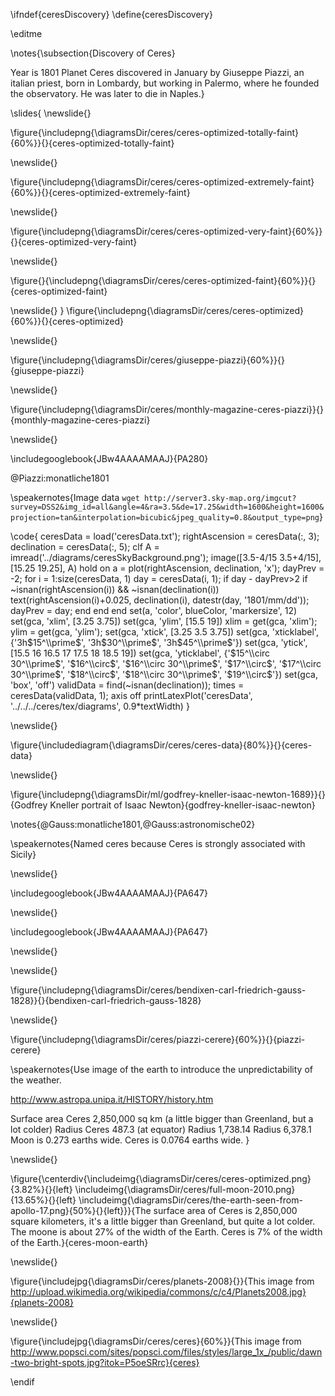 \ifndef{ceresDiscovery}
\define{ceresDiscovery}

\editme

\notes{\subsection{Discovery of Ceres}

Year is 1801 Planet Ceres discovered in January by Giuseppe Piazzi, an italian priest, born in Lombardy, but working in Palermo, where he founded the observatory. He was later to die in Naples.}


\slides{
\newslide{} 

\figure{\includepng{\diagramsDir/ceres/ceres-optimized-totally-faint}{60%}}{}{ceres-optimized-totally-faint}

\newslide{}

\figure{\includepng{\diagramsDir/ceres/ceres-optimized-extremely-faint}{60%}}{}{ceres-optimized-extremely-faint}

\newslide{}

\figure{\includepng{\diagramsDir/ceres/ceres-optimized-very-faint}{60%}}{}{ceres-optimized-very-faint}

\newslide{}

\figure{}{\includepng{\diagramsDir/ceres/ceres-optimized-faint}{60%}}{}{ceres-optimized-faint}

\newslide{}
}
\figure{\includepng{\diagramsDir/ceres/ceres-optimized}{60%}}{}{ceres-optimized}

\newslide{}

\figure{\includepng{\diagramsDir/ceres/giuseppe-piazzi}{60%}}{}{giuseppe-piazzi}

\newslide{}

\figure{\includepng{\diagramsDir/ceres/monthly-magazine-ceres-piazzi}}{}{monthly-magazine-ceres-piazzi}

\newslide{}

\includegooglebook{JBw4AAAAMAAJ}{PA280}

@Piazzi:monatliche1801

<!--[\includepng{\diagramsDir/ceres/ceres-beobachtung-von-piazzi}{100%}](https://play.google.com/books/reader?printsec=frontcover&output=reader&id=JBw4AAAAMAAJ&pg=GBS.PA280)-->

\speakernotes{Image data ```wget http://server3.sky-map.org/imgcut?survey=DSS2&img_id=all&angle=4&ra=3.5&de=17.25&width=1600&height=1600&projection=tan&interpolation=bicubic&jpeg_quality=0.8&output_type=png```}

\code{
    ceresData = load('ceresData.txt');
    rightAscension = ceresData(:, 3);
    declination = ceresData(:, 5);
    clf
    A = imread('../diagrams/ceresSkyBackground.png');
    image([3.5-4/15 3.5+4/15], [15.25 19.25], A)
    hold on
    a = plot(rightAscension, declination, 'x');
    dayPrev = -2;
    for i = 1:size(ceresData, 1)
      day = ceresData(i, 1);
      if day - dayPrev>2
        if ~isnan(rightAscension(i)) && ~isnan(declination(i))
          text(rightAscension(i)+0.025, declination(i), datestr(day, '1801/mm/dd'));
          dayPrev = day;
        end
      end
    end
    set(a, 'color', blueColor, 'markersize', 12)
    set(gca, 'xlim', [3.25 3.75])
    set(gca, 'ylim', [15.5 19])
    xlim = get(gca, 'xlim');
    ylim = get(gca, 'ylim');
    set(gca, 'xtick', [3.25 3.5 3.75])
    set(gca, 'xticklabel', {'$3$h$15^\\prime$', '$3$h$30^\\prime$', '$3$h$45^\\prime$'})
    set(gca, 'ytick', [15.5 16 16.5 17 17.5 18 18.5 19])
    set(gca, 'yticklabel', {'$15^\\circ 30^\\prime$', '$16^\\circ$', '$16^\\circ 30^\\prime$', '$17^\\circ$', '$17^\\circ 30^\\prime$', '$18^\\circ$', '$18^\\circ 30^\\prime$', '$19^\\circ$'})
    set(gca, 'box', 'off')
    validData = find(~isnan(declination));
    times = ceresData(validData, 1);
    axis off
    printLatexPlot('ceresData', '../../../ceres/tex/diagrams', 0.9*textWidth)
}

\newslide{}

\figure{\includediagram{\diagramsDir/ceres/ceres-data}{80%}}{}{ceres-data}

\newslide{}

\figure{\includepng{\diagramsDir/ml/godfrey-kneller-isaac-newton-1689}}{}{Godfrey Kneller portrait of Isaac Newton}{godfrey-kneller-isaac-newton}

\notes{@Gauss:monatliche1801,@Gauss:astronomische02}

\speakernotes{Named ceres because Ceres is strongly associated with Sicily}


\newslide{}

\includegooglebook{JBw4AAAAMAAJ}{PA647}

<!--[\includepng{\diagramsDir/ceres/gauss-ceres-prediction-monatliche}](https://play.google.com/books/reader?printsec=frontcover&output=reader&id=JBw4AAAAMAAJ&pg=GBS.PA647)-->

\newslide{}
<!--trim=0cm 9cm 0cm 12cm, clip=true-->
\includegooglebook{JBw4AAAAMAAJ}{PA647}

<!--[\includepng{\diagramsDir/ceres/gauss-ceres-prediction-monatliche}](https://play.google.com/books/reader?printsec=frontcover&output=reader&id=JBw4AAAAMAAJ&pg=GBS.PA647)-->

\newslide{}

<!---

\includepng{\diagramsDir/ceres/ceres-orbit-gauss}
-->

\newslide{}

\figure{\includepng{\diagramsDir/ceres/bendixen-carl-friedrich-gauss-1828}}{}{bendixen-carl-friedrich-gauss-1828}


<!--

\include{_ml/includes/overdetermined-inaugural.md}

-->

\newslide{}

\figure{\includepng{\diagramsDir/ceres/piazzi-cerere}{60%}}{}{piazzi-cerere}

\speakernotes{Use image of the earth to introduce the unpredictability of the weather. 

http://www.astropa.unipa.it/HISTORY/history.htm

Surface area Ceres 2,850,000 sq km (a little bigger than Greenland, but a lot colder)
Radius Ceres 487.3 (at equator)
Radius 1,738.14
Radius  6,378.1
Moon is 0.273 earths wide.
Ceres is 0.0764 earths wide.
}

\newslide{}
  
\figure{\centerdiv{\includeimg{\diagramsDir/ceres/ceres-optimized.png}{3.82%}{}{left}
\includeimg{\diagramsDir/ceres/full-moon-2010.png}{13.65%}{}{left}
\includeimg{\diagramsDir/ceres/the-earth-seen-from-apollo-17.png}{50%}{}{left}}}{The surface area of Ceres is 2,850,000 square kilometers, it's a little bigger than Greenland, but quite a lot colder. The moone is about 27% of the width of the Earth. Ceres is 7% of the width of the Earth.}{ceres-moon-earth}

\newslide{}
  

\figure{\includejpg{\diagramsDir/ceres/planets-2008}{}}{This image from http://upload.wikimedia.org/wikipedia/commons/c/c4/Planets2008.jpg}{planets-2008}
  
\newslide{}


\figure{\includejpg{\diagramsDir/ceres/ceres}{60%}}{This image from http://www.popsci.com/sites/popsci.com/files/styles/large_1x_/public/dawn-two-bright-spots.jpg?itok=P5oeSRrc}{ceres}


\endif
